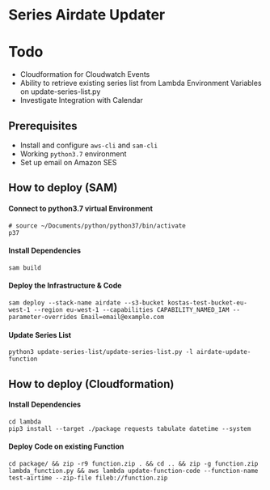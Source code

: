 # Series Airdate Updater

# Todo
* Cloudformation for Cloudwatch Events
* Ability to retrieve existing series list from Lambda Environment Variables on update-series-list.py
* Investigate Integration with Calendar

## Prerequisites
* Install and configure `aws-cli` and `sam-cli`
* Working `python3.7` environment
* Set up email on Amazon SES

## How to deploy (SAM)
#### Connect to python3.7 virtual Environment
```
# source ~/Documents/python/python37/bin/activate
p37
```
#### Install Dependencies
`sam build`


#### Deploy the Infrastructure & Code
`sam deploy --stack-name airdate --s3-bucket kostas-test-bucket-eu-west-1 --region eu-west-1 --capabilities CAPABILITY_NAMED_IAM --parameter-overrides Email=email@example.com`

#### Update Series List
`python3 update-series-list/update-series-list.py -l airdate-update-function`


## How to deploy (Cloudformation)
#### Install Dependencies
```
cd lambda
pip3 install --target ./package requests tabulate datetime --system
```
#### Deploy Code on existing Function
`cd package/ && zip -r9 function.zip . && cd .. && zip -g function.zip lambda_function.py && aws lambda update-function-code --function-name test-airtime --zip-file fileb://function.zip`
